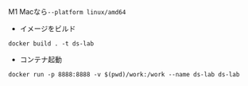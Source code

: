 
M1 Macなら`--platform linux/amd64`

- イメージをビルド
```
docker build . -t ds-lab
```

- コンテナ起動
```
docker run -p 8888:8888 -v $(pwd)/work:/work --name ds-lab ds-lab
```
